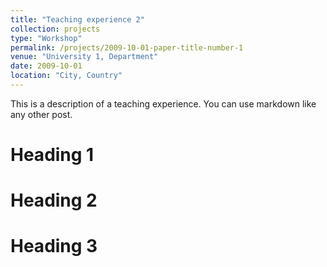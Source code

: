 ```yaml
---
title: "Teaching experience 2"
collection: projects
type: "Workshop"
permalink: /projects/2009-10-01-paper-title-number-1
venue: "University 1, Department"
date: 2009-10-01
location: "City, Country"
---
```


This is a description of a teaching experience. You can use markdown like any other post.

Heading 1
======

Heading 2
======

Heading 3
======
